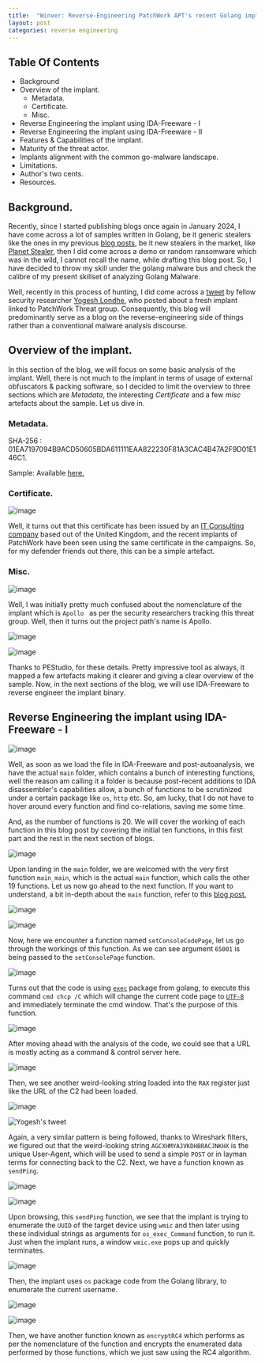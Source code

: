 ```yaml
---
title:  "Winver: Reverse-Engineering PatchWork APT's recent Golang implant."
layout: post
categories: reverse engineering
---
```



## Table Of Contents

- Background
- Overview of the implant.
    - Metadata.
    - Certificate.
    - Misc.
- Reverse Engineering the implant using IDA-Freeware - I
- Reverse Engineering the implant using IDA-Freeware - II
- Features & Capabilities of the implant.
- Maturity of the threat actor.
- Implants alignment with the common go-malware landscape.
- Limitations.
- Author's two cents.
- Resources.





## Background.

Recently, since I started publishing blogs once again in January 2024, I have come across a lot of samples written in Golang, be it generic stealers like the ones in my previous [blog posts](https://xelemental.github.io//), be it new stealers in the market, like [Planet Stealer](https://inquest.net/blog/around-we-go-planet-stealer-emerges/), then I did come across a demo or random ransomware which was in the wild, I cannot recall the name, while drafting this blog post. So, I have decided to throw my skill under the golang malware bus and check the calibre of my present skillset of analyzing Golang Malware. 

Well, recently in this process of hunting, I did come across a [tweet](https://twitter.com/suyog41/status/1765725837041824121) by fellow security researcher [Yogesh Londhe](https://twitter.com/suyog41), who posted about a fresh implant linked to PatchWork Threat group. Consequently, this blog will predominantly serve as a blog on the reverse-engineering side of things rather than a conventional malware analysis discourse.



## Overview of the implant.

In this section of the blog, we will focus on some basic analysis of the implant. Well, there is not much to the implant in terms of usage of external obfuscators & packing software, so I decided to limit the overview to three sections which are _Metadata_, the interesting _Certificate_ and a few _misc_ artefacts about the sample. Let us dive in. 



### Metadata.

SHA-256 : 01EA7197094B9ACD50605BDA611111EAA822230F81A3CAC4B47A2F9D01E146C1.

Sample: Available [here.](https://www.virustotal.com/gui/file/01ea7197094b9acd50605bda611111eaa822230f81a3cac4b47a2f9d01e146c1/detection)


### Certificate.

![image](https://github.com/xelemental/xelemental.github.io/assets/49472311/236d999a-657f-4be4-861e-706c4674ed2a)

Well, it turns out that this certificate has been issued by an [IT Consulting company](https://codingcomputer.org/contacts/) based out of the United Kingdom, and the recent implants of PatchWork have been seen using the same certificate in the campaigns. So, for my defender friends out there, this can be a simple artefact. 


### Misc.

![image](https://github.com/xelemental/xelemental.github.io/assets/49472311/73ff6f5d-6343-4d78-be0f-049fafdc3635)

Well, I was initially pretty much confused about the nomenclature of the implant which is `Apollo ` as per the security researchers tracking this threat group. Well, then it turns out the project path's name is Apollo. 

![image](https://github.com/xelemental/xelemental.github.io/assets/49472311/89bf38f2-aba3-451e-9346-4a82b35825d4)


![image](https://github.com/xelemental/xelemental.github.io/assets/49472311/265ba517-0c8c-4dc7-9c95-73c3745af5f6)

Thanks to PEStudio, for these details. Pretty impressive tool as always, it mapped a few artefacts making it clearer and giving a clear overview of the sample. Now, in the next sections of the blog, we will use IDA-Freeware to reverse engineer the implant binary. 




##  Reverse Engineering the implant using IDA-Freeware - I

![image](https://github.com/xelemental/xelemental.github.io/assets/49472311/2a2f93b5-3c01-4dde-adb7-fcb65c23bd1b)

Well, as soon as we load the file in IDA-Freeware and post-autoanalysis, we have the actual `main` folder, which contains a bunch of interesting functions, well the reason am calling it a folder is because post-recent additions to IDA disassembler's capabilities allow, a bunch of functions to be scrutinized under a certain package like `os`, `http` etc. So, am lucky, that I do not have to hover around every function and find co-relations, saving me some time. 

And, as the number of functions is 20. We will cover the working of each function in this blog post by covering the initial ten functions, in this first part and the rest in the next section of blogs.


![image](https://github.com/xelemental/xelemental.github.io/assets/49472311/62a50e6f-90c4-44f4-abd0-a5e6e73a0d96)

Upon landing in the `main` folder, we are welcomed with the very first function `main_main`, which is the actual `main` function, which calls the other 19 functions. Let us now go ahead to the next function. If you want to understand, a bit in-depth about the `main` function, refer to this [blog post.](https://medium.com/@nishanmaharjan17/reversing-golang-binaries-part-1-c273b2ca5333)


![image](https://github.com/xelemental/xelemental.github.io/assets/49472311/cb94935f-6004-4601-a0f1-320ccfbafa5a)

![image](https://github.com/xelemental/xelemental.github.io/assets/49472311/299d6cf3-0c9b-4f77-8057-51b7e6c61b21)


Now, here we encounter a function named `setConsoleCodePage`, let us go through the workings of this function.  As we can see argument `65001` is being passed to the `setConsolePage` function. 

![image](https://github.com/xelemental/xelemental.github.io/assets/49472311/460bd613-a0cc-4667-9e6f-4855c0776e22)

Turns out that the code is using [`exec`](https://pkg.go.dev/os/exec) package from golang, to execute this command `cmd chcp /C` which will change the current code page to [`UTF-8`](https://ss64.com/nt/chcp.html) and immediately terminate the cmd window. That's the purpose of this function. 


![image](https://github.com/xelemental/xelemental.github.io/assets/49472311/c29522f1-9d0f-4098-b5a6-106216ad2261)

After moving ahead with the analysis of the code, we could see that a URL is mostly acting as a command & control server here.

![image](https://github.com/xelemental/xelemental.github.io/assets/49472311/9925c2ce-93ec-48a5-96c6-afbf4c676758)

Then, we see another weird-looking string loaded into the `RAX` register just like the URL of the C2 had been loaded. 

![image](https://github.com/xelemental/xelemental.github.io/assets/49472311/58d5d323-06f6-4498-8356-80294a7aec52)


![Yogesh's tweet](https://github.com/xelemental/xelemental.github.io/assets/49472311/7ef0185f-8325-439b-8e4c-be725edb9fe2)


Again, a very similar pattern is being followed, thanks to Wireshark filters, we figured out that the weird-looking string `AGCXHMYAJVKDHBRACJNKHX` is the unique User-Agent, which will be used to send a simple `POST` or in layman terms for connecting back to the C2. Next, we have a function known as `sendPing`.


![image](https://github.com/xelemental/xelemental.github.io/assets/49472311/6f535ee8-57c7-41bc-87cb-4018ba185cc2)


![image](https://github.com/xelemental/xelemental.github.io/assets/49472311/0cee2692-937b-49d7-839c-b4ac66ec3761)



Upon browsing, this `sendPing` function, we see that the implant is trying to enumerate the `UUID` of the target device using `wmic` and then later using these individual strings as arguments for `os_exec_Command` function, to run it. Just when the implant runs, a window `wmic.exe` pops up and quickly terminates. 


![image](https://github.com/xelemental/xelemental.github.io/assets/49472311/7d8f4104-4545-4c04-a8e4-448956d53827)

Then, the implant uses `os` package code from the Golang library, to enumerate the current username.


![image](https://github.com/xelemental/xelemental.github.io/assets/49472311/f7f1e965-712d-49a6-8fba-23aa6736f0a5)


![image](https://github.com/xelemental/xelemental.github.io/assets/49472311/2bcd3e94-9465-413f-8a5f-d314ee77ae2d)


Then, we have another function known as `encryptRC4` which performs as per the nomenclature of the function and encrypts the enumerated data performed by those functions, which we just saw using the RC4 algorithm.









